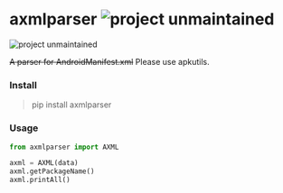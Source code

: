 # axmlparser ![project unmaintained](https://img.shields.io/badge/project-unmaintained-red.svg) 

![project unmaintained](https://img.shields.io/badge/project-unmaintained-red.svg)


~~A parser for AndroidManifest.xml~~ Please use apkutils.


### Install

> pip install axmlparser




### Usage

```python
from axmlparser import AXML

axml = AXML(data)
axml.getPackageName()
axml.printAll()
```



